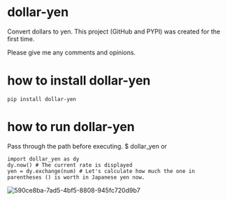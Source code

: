 # dollar-yen
Convert dollars to yen.
This project (GitHub and PYPI) was created for the first time. 

Please give me any comments and opinions.
# how to install dollar-yen
    pip install dollar-yen

# how to run dollar-yen
Pass through the path before executing.
    $ dollar_yen
or

    import dollar_yen as dy
    dy.now() # The current rate is displayed
    yen = dy.exchange(num) # Let's calculate how much the one in parentheses () is worth in Japanese yen now.
![590ce8ba-7ad5-4bf5-8808-945fc720d9b7](https://github.com/spc-nmurata/dollar-yen/assets/172005627/fcde4682-5f00-470c-bb6a-1956b6588a36)
